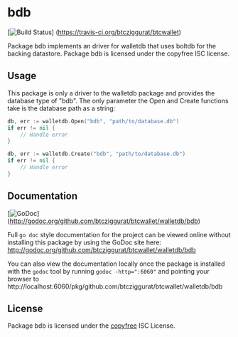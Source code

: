 bdb
===

[![Build Status](https://travis-ci.org/btcziggurat/btcwallet.png?branch=master)]
(https://travis-ci.org/btcziggurat/btcwallet)

Package bdb implements an driver for walletdb that uses boltdb for the backing
datastore.  Package bdb is licensed under the copyfree ISC license.

## Usage

This package is only a driver to the walletdb package and provides the database
type of "bdb".  The only parameter the Open and Create functions take is the
database path as a string:

```Go
db, err := walletdb.Open("bdb", "path/to/database.db")
if err != nil {
	// Handle error
}
```

```Go
db, err := walletdb.Create("bdb", "path/to/database.db")
if err != nil {
	// Handle error
}
```

## Documentation

[![GoDoc](https://godoc.org/github.com/btcziggurat/btcwallet/walletdb/bdb?status.png)]
(http://godoc.org/github.com/btcziggurat/btcwallet/walletdb/bdb)

Full `go doc` style documentation for the project can be viewed online without
installing this package by using the GoDoc site here:
http://godoc.org/github.com/btcziggurat/btcwallet/walletdb/bdb

You can also view the documentation locally once the package is installed with
the `godoc` tool by running `godoc -http=":6060"` and pointing your browser to
http://localhost:6060/pkg/github.com/btcziggurat/btcwallet/walletdb/bdb

## License

Package bdb is licensed under the [copyfree](http://copyfree.org) ISC
License.
